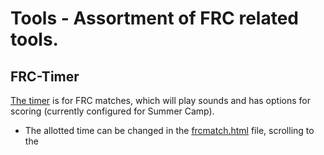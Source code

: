 # Tools - Assortment of FRC related tools.

## FRC-Timer
[The timer](./FRC-Timer) is for FRC matches, which will play sounds and has options for scoring (currently configured for Summer Camp).
- The allotted time can be changed in the [frcmatch.html](./FRC-Timer/frcmatch.html) file,
  scrolling to the <script> tag, and finding the variable "matchTime" which is the match time in seconds
- Use the buttons (Start, Stop, Reset) to do their respective actions to the timer
- Space can also start, and enter stop
- The number keys 1-8 are for keeping score, use 1/2 for adding/subtracting for the red alliance, and 3/4 for the blue alliance
- Keys 5/6 and 7/8 are for adding penalties for the red and blue alliance respectively
- Once a match has finished, click 'r' on the keyboard to reveal the final score and winner

## Scouting
[team-table.py](./Scouting/team-table.py) will construct and print to the terminal a table of the top teams at a given regional. 
- All code that needs to be changed will be under the following line...
  
  ```python
  ...
  if __name__ == "__main__":
  ...
  ```
- Input the event code to the "event_code" variable which is found in the url on TBA's website (example)\
   thebluealliance.com/event/ --> ****2023mndu**** <-- #event-insights
- 'wanted_keys_2023' is where you will put the keys that you would like to make the table on, these are provided by the 'print_selected_keys()' method, which will output all keys, and the ones selected (by putting their corresponding number in the array) in green
- 'shortened_key_names' provides a place to put key names that are smaller and more readable. These <em>MUST</em> match with what is entered in 'wanted_keys_2023' or the table will be labeled incorrectly. If you are putting OPR in the 3rd spot in one array, put it in the 3rd in the second array.
- 'get_top_teams()' gets the top teams in any selected category, as long as they are within the number passed in in any of the selected categories
- 'sort_table_by()' will sort the table based on the passed in key, which is the actual key from TBA. Use the exact key for the category that you are looking for that is retuned by the 'print_selected_keys()' method
